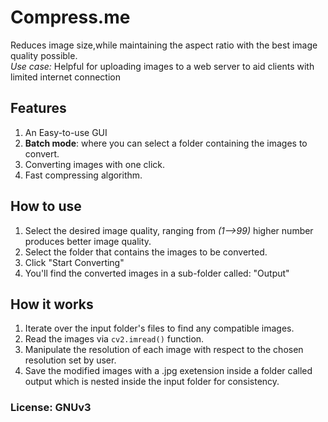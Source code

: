 # Compress.me

Reduces image size,while maintaining the aspect ratio with the best image quality possible.  
*Use case:* Helpful for uploading images to a web server to aid clients with limited internet connection 

## Features 
1. An Easy-to-use GUI 
2. **Batch mode**: where you can select a folder containing the images to convert.
3. Converting images with one click.
4. Fast compressing algorithm.

## How to use
1. Select the desired image quality, ranging from *(1-->99)* higher number produces better image quality.
2. Select the folder that contains the images to be converted.
3. Click "Start Converting"
4. You'll find the converted images in a sub-folder called: "Output"

## How it works
1. Iterate over the input folder's files to find any compatible images.
2. Read the images via `cv2.imread()` function.
3. Manipulate the resolution of each image with respect to the chosen resolution set by user.
4. Save the modified images with a .jpg exetension inside a folder called output which is nested inside the input folder for consistency.

### License: GNUv3

